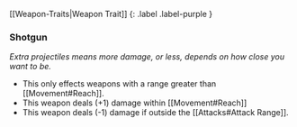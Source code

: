 
[[Weapon-Traits|Weapon Trait]]
{: .label .label-purple }

### Shotgun
*Extra projectiles means more damage, or less, depends on how close you want to be.*
* This only effects weapons with a range greater than [[Movement#Reach]]. 
* This weapon deals (+1) damage within [[Movement#Reach]]
* This weapon deals (-1) damage if outside the [[Attacks#Attack Range]].
